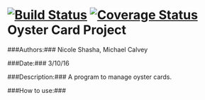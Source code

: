 [![Build Status](https://travis-ci.org/LMCMLJ/oyster_cards.svg?branch=master)](https://travis-ci.org/LMCMLJ/oyster_cards)
[![Coverage Status](https://coveralls.io/repos/github/LMCMLJ/oyster_cards/badge.svg)](https://coveralls.io/github/LMCMLJ/oyster_cards)
Oyster Card Project
=================

###Authors:###
Nicole Shasha, Michael Calvey

###Date:###
3/10/16

###Description:###
A program to manage oyster cards.

###How to use:###
